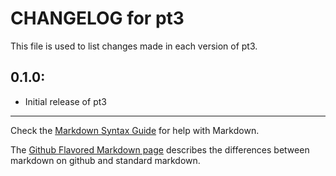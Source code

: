# CHANGELOG for pt3

This file is used to list changes made in each version of pt3.

## 0.1.0:

* Initial release of pt3

- - -
Check the [Markdown Syntax Guide](http://daringfireball.net/projects/markdown/syntax) for help with Markdown.

The [Github Flavored Markdown page](http://github.github.com/github-flavored-markdown/) describes the differences between markdown on github and standard markdown.
